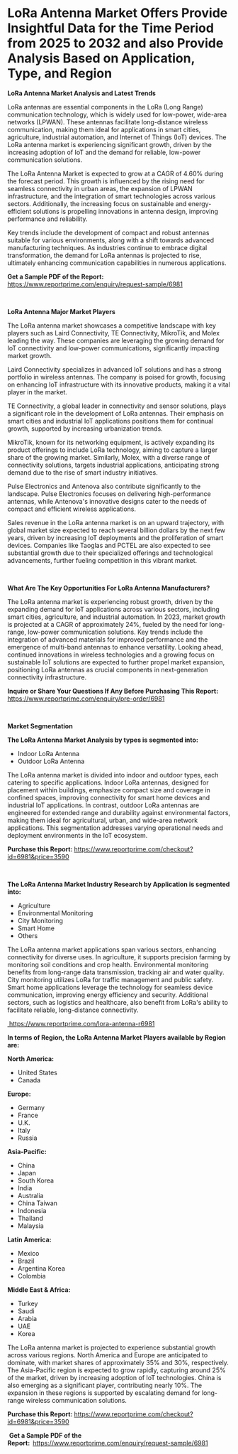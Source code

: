 <p><h1>LoRa Antenna Market Offers Provide Insightful Data for the Time Period from 2025 to 2032 and also Provide Analysis Based on Application, Type, and Region</h1></p><p><strong>LoRa Antenna Market Analysis and Latest Trends</strong></p>
<p><p>LoRa antennas are essential components in the LoRa (Long Range) communication technology, which is widely used for low-power, wide-area networks (LPWAN). These antennas facilitate long-distance wireless communication, making them ideal for applications in smart cities, agriculture, industrial automation, and Internet of Things (IoT) devices. The LoRa antenna market is experiencing significant growth, driven by the increasing adoption of IoT and the demand for reliable, low-power communication solutions.</p><p>The LoRa Antenna Market is expected to grow at a CAGR of 4.60% during the forecast period. This growth is influenced by the rising need for seamless connectivity in urban areas, the expansion of LPWAN infrastructure, and the integration of smart technologies across various sectors. Additionally, the increasing focus on sustainable and energy-efficient solutions is propelling innovations in antenna design, improving performance and reliability. </p><p>Key trends include the development of compact and robust antennas suitable for various environments, along with a shift towards advanced manufacturing techniques. As industries continue to embrace digital transformation, the demand for LoRa antennas is projected to rise, ultimately enhancing communication capabilities in numerous applications.</p></p>
<p><strong>Get a Sample PDF of the Report:&nbsp;</strong> <a href="https://www.reportprime.com/enquiry/request-sample/6981?utm_campaign=4532&utm_medium=2&utm_source=Github&utm_content=ia&utm_term=17052025&utm_id=lora-antenna">https://www.reportprime.com/enquiry/request-sample/6981</a></p>
<p>&nbsp;</p>
<p><strong>LoRa Antenna Major Market Players</strong></p>
<p><p>The LoRa antenna market showcases a competitive landscape with key players such as Laird Connectivity, TE Connectivity, MikroTik, and Molex leading the way. These companies are leveraging the growing demand for IoT connectivity and low-power communications, significantly impacting market growth.</p><p>Laird Connectivity specializes in advanced IoT solutions and has a strong portfolio in wireless antennas. The company is poised for growth, focusing on enhancing IoT infrastructure with its innovative products, making it a vital player in the market.</p><p>TE Connectivity, a global leader in connectivity and sensor solutions, plays a significant role in the development of LoRa antennas. Their emphasis on smart cities and industrial IoT applications positions them for continual growth, supported by increasing urbanization trends.</p><p>MikroTik, known for its networking equipment, is actively expanding its product offerings to include LoRa technology, aiming to capture a larger share of the growing market. Similarly, Molex, with a diverse range of connectivity solutions, targets industrial applications, anticipating strong demand due to the rise of smart industry initiatives.</p><p>Pulse Electronics and Antenova also contribute significantly to the landscape. Pulse Electronics focuses on delivering high-performance antennas, while Antenova's innovative designs cater to the needs of compact and efficient wireless applications.</p><p>Sales revenue in the LoRa antenna market is on an upward trajectory, with global market size expected to reach several billion dollars by the next few years, driven by increasing IoT deployments and the proliferation of smart devices. Companies like Taoglas and PCTEL are also expected to see substantial growth due to their specialized offerings and technological advancements, further fueling competition in this vibrant market.</p></p>
<p>&nbsp;</p>
<p><strong>What Are The Key Opportunities For LoRa Antenna Manufacturers?</strong></p>
<p><p>The LoRa antenna market is experiencing robust growth, driven by the expanding demand for IoT applications across various sectors, including smart cities, agriculture, and industrial automation. In 2023, market growth is projected at a CAGR of approximately 24%, fueled by the need for long-range, low-power communication solutions. Key trends include the integration of advanced materials for improved performance and the emergence of multi-band antennas to enhance versatility. Looking ahead, continued innovations in wireless technologies and a growing focus on sustainable IoT solutions are expected to further propel market expansion, positioning LoRa antennas as crucial components in next-generation connectivity infrastructure.</p></p>
<p><strong>Inquire or Share Your Questions If Any Before Purchasing This Report:</strong> <a href="https://www.reportprime.com/enquiry/pre-order/6981?utm_campaign=4532&utm_medium=2&utm_source=Github&utm_content=ia&utm_term=17052025&utm_id=lora-antenna">https://www.reportprime.com/enquiry/pre-order/6981</a></p>
<p>&nbsp;</p>
<p><strong>Market Segmentation</strong></p>
<p><strong>The LoRa Antenna Market Analysis by types is segmented into:</strong></p>
<p><ul><li>Indoor LoRa Antenna</li><li>Outdoor LoRa Antenna</li></ul></p>
<p><p>The LoRa antenna market is divided into indoor and outdoor types, each catering to specific applications. Indoor LoRa antennas, designed for placement within buildings, emphasize compact size and coverage in confined spaces, improving connectivity for smart home devices and industrial IoT applications. In contrast, outdoor LoRa antennas are engineered for extended range and durability against environmental factors, making them ideal for agricultural, urban, and wide-area network applications. This segmentation addresses varying operational needs and deployment environments in the IoT ecosystem.</p></p>
<p><strong>Purchase this Report:&nbsp;</strong><a href="https://www.reportprime.com/checkout?id=6981&price=3590&utm_campaign=4532&utm_medium=2&utm_source=Github&utm_content=ia&utm_term=17052025&utm_id=lora-antenna">https://www.reportprime.com/checkout?id=6981&price=3590</a></p>
<p>&nbsp;</p>
<p><strong>The LoRa Antenna Market Industry Research by Application is segmented into:</strong></p>
<p><ul><li>Agriculture</li><li>Environmental Monitoring</li><li>City Monitoring</li><li>Smart Home</li><li>Others</li></ul></p>
<p><p>The LoRa antenna market applications span various sectors, enhancing connectivity for diverse uses. In agriculture, it supports precision farming by monitoring soil conditions and crop health. Environmental monitoring benefits from long-range data transmission, tracking air and water quality. City monitoring utilizes LoRa for traffic management and public safety. Smart home applications leverage the technology for seamless device communication, improving energy efficiency and security. Additional sectors, such as logistics and healthcare, also benefit from LoRa's ability to facilitate reliable, long-distance connectivity.</p></p>
<p><a href="https://www.reportprime.com/lora-antenna-r6981?utm_campaign=4532&utm_medium=2&utm_source=Github&utm_content=ia&utm_term=17052025&utm_id=lora-antenna">&nbsp;https://www.reportprime.com/lora-antenna-r6981</a></p>
<p><strong>In terms of Region, the LoRa Antenna Market Players available by Region are:</strong></p>
<p>
    <p> <strong> North America: </strong>
        <ul>
            <li>United States</li>
            <li>Canada</li>
        </ul>
        </p> 
    <p> <strong> Europe: </strong>
        <ul>
            <li>Germany</li>
            <li>France</li>
            <li>U.K.</li>
            <li>Italy</li>
            <li>Russia</li>
        </ul>
        </p> 
    <p> <strong> Asia-Pacific: </strong>
        <ul>
            <li>China</li>
            <li>Japan</li>
            <li>South Korea</li>
            <li>India</li>
            <li>Australia</li>
            <li>China Taiwan</li>
            <li>Indonesia</li>
            <li>Thailand</li>
            <li>Malaysia</li>
        </ul>
        </p> 
    <p> <strong> Latin America: </strong>
        <ul>
            <li>Mexico</li>
            <li>Brazil</li>
            <li>Argentina Korea</li>
            <li>Colombia</li>
        </ul>
        </p> 
    <p> <strong> Middle East & Africa: </strong>
        <ul>
            <li>Turkey</li>
            <li>Saudi</li>
            <li>Arabia</li>
            <li>UAE</li>
            <li>Korea</li>
        </ul>
    </p>
    </p>
<p><p>The LoRa antenna market is projected to experience substantial growth across various regions. North America and Europe are anticipated to dominate, with market shares of approximately 35% and 30%, respectively. The Asia-Pacific region is expected to grow rapidly, capturing around 25% of the market, driven by increasing adoption of IoT technologies. China is also emerging as a significant player, contributing nearly 10%. The expansion in these regions is supported by escalating demand for long-range wireless communication solutions.</p></p>
<p><strong>Purchase this Report: </strong><a href="https://www.reportprime.com/checkout?id=6981&price=3590&utm_campaign=4532&utm_medium=2&utm_source=Github&utm_content=ia&utm_term=17052025&utm_id=lora-antenna">https://www.reportprime.com/checkout?id=6981&price=3590</a></p>
<p>&nbsp;<strong>Get a Sample PDF of the Report:&nbsp;&nbsp;</strong><a href="https://www.reportprime.com/enquiry/request-sample/6981?utm_campaign=4532&utm_medium=2&utm_source=Github&utm_content=ia&utm_term=17052025&utm_id=lora-antenna">https://www.reportprime.com/enquiry/request-sample/6981</a></p>
<p><strong></strong></p>
<p><p></p><p></p><p></p></p>